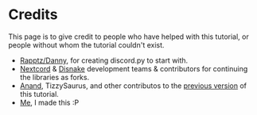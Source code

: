 # Credits

This page is to give credit to people who have helped with this tutorial, or people without whom the tutorial couldn't exist.

- [Rapptz/Danny](https://github.com/rapptz), for creating discord.py to start with.
- [Nextcord](https://github.com/nextcord) & [Disnake](https://github.com/DisnakeDev) development teams & contributors for continuing the libraries as forks.
- [Anand](https://github.com/anand2312), TizzySaurus, and other contributos to the [previous version](https://github.com/vcokltfre/tutorial) of this tutorial.
- [Me](https://github.com/vcokltfre), I made this :P
